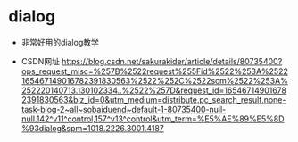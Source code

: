 # dialog

* 非常好用的dialog教学



* CSDN网址        https://blog.csdn.net/sakurakider/article/details/80735400?ops_request_misc=%257B%2522request%255Fid%2522%253A%2522165467149016782391830563%2522%252C%2522scm%2522%253A%252220140713.130102334..%2522%257D&request_id=165467149016782391830563&biz_id=0&utm_medium=distribute.pc_search_result.none-task-blog-2~all~sobaiduend~default-1-80735400-null-null.142^v11^control,157^v13^control&utm_term=%E5%AE%89%E5%8D%93dialog&spm=1018.2226.3001.4187

